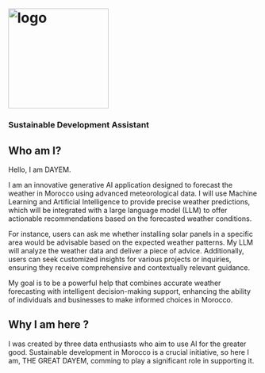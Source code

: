 # <img width="202" alt="logo" src="https://github.com/arthur-samuel-thinkai/dayem/assets/170200420/0b5097f4-cd82-4ca9-b1a3-8d19bfb48d10">
### Sustainable Development Assistant

## Who am I?       
Hello, I am DAYEM.

I am an innovative generative AI application designed to forecast the weather in Morocco using advanced meteorological data. I will use Machine Learning and Artificial Intelligence to provide precise weather predictions, which will be integrated with a large language model (LLM) to offer actionable recommendations based on the forecasted weather conditions.

For instance, users can ask me whether installing solar panels in a specific area would be advisable based on the expected weather patterns. My LLM will analyze the weather data and deliver a piece of advice. Additionally, users can seek customized insights for various projects or inquiries, ensuring they receive comprehensive and contextually relevant guidance.

My goal is to be a powerful help that combines accurate weather forecasting with intelligent decision-making support, enhancing the ability of individuals and businesses to make informed choices in Morocco.

## Why I am here ?
I was created by three data enthusiasts who aim to use AI for the greater good. 
Sustainable development in Morocco is a crucial initiative, so here I am, THE GREAT DAYEM, comming to play a significant role in supporting it.


